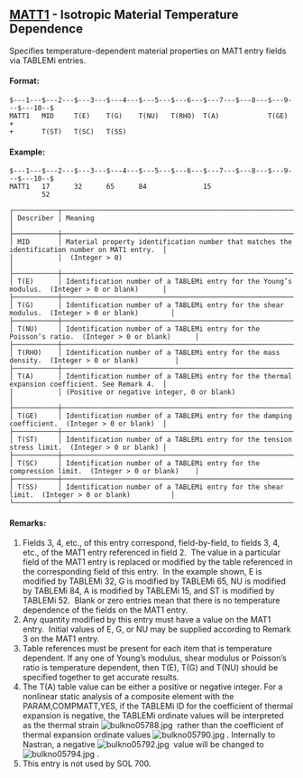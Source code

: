 ## [MATT1](https://nexus.hexagon.com/documentationcenter/bundle/MSC_Nastran_2022.4/page/Nastran_Combined_Book/qrg/bulkno/TOC.MATT1.xhtml) - Isotropic Material Temperature Dependence

Specifies temperature-dependent material properties on MAT1 entry fields via TABLEMi entries.

#### Format:

```nastran
$---1---$---2---$---3---$---4---$---5---$---6---$---7---$---8---$---9---$---10--$
MATT1   MID     T(E)    T(G)    T(NU)   T(RHO)  T(A)            T(GE)   +       
+       T(ST)   T(SC)   T(SS)                                                   
```

#### Example:

```nastran
$---1---$---2---$---3---$---4---$---5---$---6---$---7---$---8---$---9---$---10--$
MATT1   17      32      65      84              15                              
        52                                                                      
```

```text
┌───────────┬────────────────────────────────────────────────────────────────────────────────────────────────┐
│ Describer │ Meaning                                                                                        │
├───────────┼────────────────────────────────────────────────────────────────────────────────────────────────┤
│ MID       │ Material property identification number that matches the identification number on MAT1 entry.  │
│           │  (Integer > 0)                                                                                 │
├───────────┼────────────────────────────────────────────────────────────────────────────────────────────────┤
│ T(E)      │ Identification number of a TABLEMi entry for the Young’s modulus.  (Integer > 0 or blank)      │
├───────────┼────────────────────────────────────────────────────────────────────────────────────────────────┤
│ T(G)      │ Identification number of a TABLEMi entry for the shear modulus.  (Integer > 0 or blank)        │
├───────────┼────────────────────────────────────────────────────────────────────────────────────────────────┤
│ T(NU)     │ Identification number of a TABLEMi entry for the Poisson’s ratio.  (Integer > 0 or blank)      │
├───────────┼────────────────────────────────────────────────────────────────────────────────────────────────┤
│ T(RHO)    │ Identification number of a TABLEMi entry for the mass density.  (Integer > 0 or blank)         │
├───────────┼────────────────────────────────────────────────────────────────────────────────────────────────┤
│ T(A)      │ Identification number of a TABLEMi entry for the thermal expansion coefficient. See Remark 4.  │
│           │ (Positive or negative integer, 0 or blank)                                                     │
├───────────┼────────────────────────────────────────────────────────────────────────────────────────────────┤
│ T(GE)     │ Identification number of a TABLEMi entry for the damping coefficient.  (Integer > 0 or blank)  │
├───────────┼────────────────────────────────────────────────────────────────────────────────────────────────┤
│ T(ST)     │ Identification number of a TABLEMi entry for the tension stress limit.  (Integer > 0 or blank) │
├───────────┼────────────────────────────────────────────────────────────────────────────────────────────────┤
│ T(SC)     │ Identification number of a TABLEMi entry for the compression limit.  (Integer > 0 or blank)    │
├───────────┼────────────────────────────────────────────────────────────────────────────────────────────────┤
│ T(SS)     │ Identification number of a TABLEMi entry for the shear limit.  (Integer > 0 or blank)          │
└───────────┴────────────────────────────────────────────────────────────────────────────────────────────────┘
```

#### Remarks:

1. Fields 3, 4, etc., of this entry correspond, field-by-field, to fields 3, 4, etc., of the MAT1 entry referenced in field 2.  The value in a particular field of the MAT1 entry is replaced or modified by the table referenced in the corresponding field of this entry.  In the example shown, E is modified by TABLEMi 32, G is modified by TABLEMi 65, NU is modified by TABLEMi 84, A is modified by TABLEMi 15, and ST is modified by TABLEMi 52.  Blank or zero entries mean that there is no temperature dependence of the fields on the MAT1 entry.
2. Any quantity modified by this entry must have a value on the MAT1 entry.  Initial values of E, G, or NU may be supplied according to Remark 3 on the MAT1 entry.
3. Table references must be present for each item that is temperature dependent. If any one of Young’s modulus, shear modulus or Poisson’s ratio is temperature dependent, then T(E), T(G) and T(NU) should be specified together to get accurate results.
4. The T(A) table value can be either a positive or negative integer. For a nonlinear static analysis of a composite element with the PARAM,COMPMATT,YES, if the TABLEMi ID for the coefficient of thermal expansion is negative, the TABLEMi ordinate values will be interpreted as the thermal strain  ![bulkno05788.jpg](https://help-be.hexagonmi.com/bundle/MSC_Nastran_2022.4/page/Nastran_Combined_Book/qrg/bulkno/../../../assets/bulkno05788.jpg?_LANG=enus)  rather than the coefficient of thermal expansion ordinate values  ![bulkno05790.jpg](https://help-be.hexagonmi.com/bundle/MSC_Nastran_2022.4/page/Nastran_Combined_Book/qrg/bulkno/../../../assets/bulkno05790.jpg?_LANG=enus) . Internally to Nastran, a negative  ![bulkno05792.jpg](https://help-be.hexagonmi.com/bundle/MSC_Nastran_2022.4/page/Nastran_Combined_Book/qrg/bulkno/../../../assets/bulkno05792.jpg?_LANG=enus)  value will be changed to  ![bulkno05794.jpg](https://help-be.hexagonmi.com/bundle/MSC_Nastran_2022.4/page/Nastran_Combined_Book/qrg/bulkno/../../../assets/bulkno05794.jpg?_LANG=enus) .
5. This entry is not used by SOL 700.
